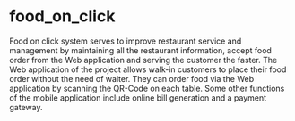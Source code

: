 # food_on_click
Food on click system serves to improve restaurant service and management by maintaining all the restaurant information, accept food order from the Web application and serving the customer the faster. The Web application of the project allows walk-in customers to place their food order without the need of waiter. They can order food via the Web application by scanning the QR-Code on each table. Some other functions of the mobile application include online bill generation and a payment gateway.

